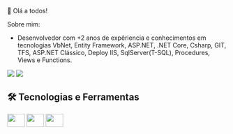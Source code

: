👋 Olá a todos!

Sobre mim:
  
  * Desenvolvedor com +2 anos de expêriencia e conhecimentos em tecnologias VbNet, Entity Framework, ASP.NET, .NET Core, Csharp, GIT, TFS, ASP.NET Clássico, Deploy IIS,
    SqlServer(T-SQL), Procedures, Views e Functions.

<div>
  <img src="https://github-readme-stats.vercel.app/api?username=wesley-silva&show_icons=true&theme=tokyonight" />
  <img src="https://github-readme-stats.vercel.app/api/top-langs/?username=wesley-silva&layout=compact&theme=tokyonight" />
</div>

## 🛠️ Tecnologias e Ferramentas
<div>
  <img align="center" alt="" height="30" width="40" src="https://cdn.jsdelivr.net/gh/devicons/devicon/icons/dotnetcore/dotnetcore-original.svg"/>
   <img align="center" alt="" height="30" width="40" src="https://cdn.jsdelivr.net/gh/devicons/devicon/icons/csharp/csharp-original.svg"/>
  <img align="center" alt="" height="30" width="40" src="https://cdn.jsdelivr.net/gh/devicons/devicon/icons/visualstudio/visualstudio-plain.svg"/>
</div>






